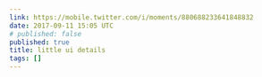 ```yaml
---
link: https://mobile.twitter.com/i/moments/880688233641848832
date: 2017-09-11 15:05 UTC
# published: false
published: true
title: little ui details
tags: []
---
```



